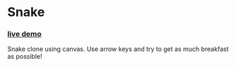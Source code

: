 Snake
=====
### [live demo](http://howardtang.co.uk/toys/snake.html)
Snake clone using canvas. Use arrow keys and try to get as much breakfast as possible!
